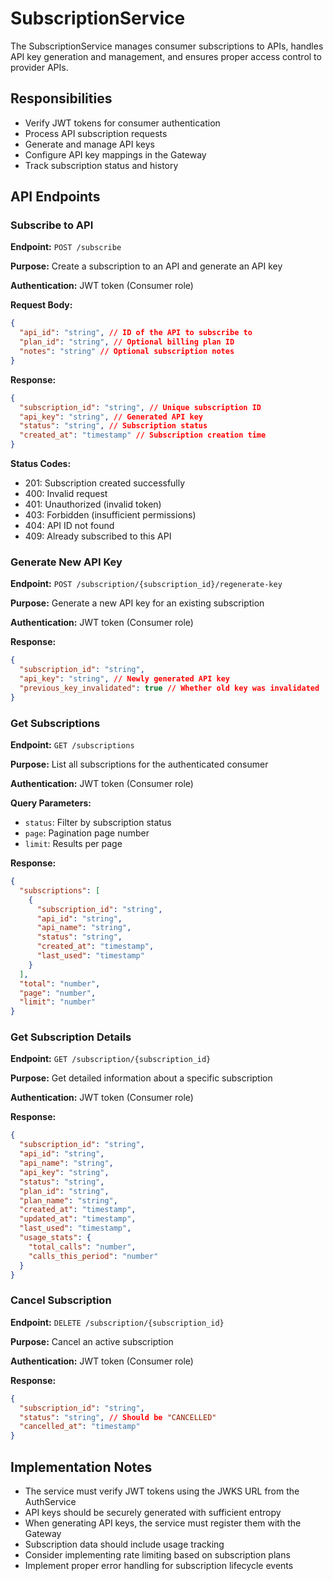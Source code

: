 # SubscriptionService

The SubscriptionService manages consumer subscriptions to APIs, handles API key generation and management, and ensures proper access control to provider APIs.

## Responsibilities

- Verify JWT tokens for consumer authentication
- Process API subscription requests
- Generate and manage API keys
- Configure API key mappings in the Gateway
- Track subscription status and history

## API Endpoints

### Subscribe to API

**Endpoint:** `POST /subscribe`

**Purpose:** Create a subscription to an API and generate an API key

**Authentication:** JWT token (Consumer role)

**Request Body:**

```json
{
  "api_id": "string", // ID of the API to subscribe to
  "plan_id": "string", // Optional billing plan ID
  "notes": "string" // Optional subscription notes
}
```

**Response:**

```json
{
  "subscription_id": "string", // Unique subscription ID
  "api_key": "string", // Generated API key
  "status": "string", // Subscription status
  "created_at": "timestamp" // Subscription creation time
}
```

**Status Codes:**

- 201: Subscription created successfully
- 400: Invalid request
- 401: Unauthorized (invalid token)
- 403: Forbidden (insufficient permissions)
- 404: API ID not found
- 409: Already subscribed to this API

### Generate New API Key

**Endpoint:** `POST /subscription/{subscription_id}/regenerate-key`

**Purpose:** Generate a new API key for an existing subscription

**Authentication:** JWT token (Consumer role)

**Response:**

```json
{
  "subscription_id": "string",
  "api_key": "string", // Newly generated API key
  "previous_key_invalidated": true // Whether old key was invalidated
}
```

### Get Subscriptions

**Endpoint:** `GET /subscriptions`

**Purpose:** List all subscriptions for the authenticated consumer

**Authentication:** JWT token (Consumer role)

**Query Parameters:**

- `status`: Filter by subscription status
- `page`: Pagination page number
- `limit`: Results per page

**Response:**

```json
{
  "subscriptions": [
    {
      "subscription_id": "string",
      "api_id": "string",
      "api_name": "string",
      "status": "string",
      "created_at": "timestamp",
      "last_used": "timestamp"
    }
  ],
  "total": "number",
  "page": "number",
  "limit": "number"
}
```

### Get Subscription Details

**Endpoint:** `GET /subscription/{subscription_id}`

**Purpose:** Get detailed information about a specific subscription

**Authentication:** JWT token (Consumer role)

**Response:**

```json
{
  "subscription_id": "string",
  "api_id": "string",
  "api_name": "string",
  "api_key": "string",
  "status": "string",
  "plan_id": "string",
  "plan_name": "string",
  "created_at": "timestamp",
  "updated_at": "timestamp",
  "last_used": "timestamp",
  "usage_stats": {
    "total_calls": "number",
    "calls_this_period": "number"
  }
}
```

### Cancel Subscription

**Endpoint:** `DELETE /subscription/{subscription_id}`

**Purpose:** Cancel an active subscription

**Authentication:** JWT token (Consumer role)

**Response:**

```json
{
  "subscription_id": "string",
  "status": "string", // Should be "CANCELLED"
  "cancelled_at": "timestamp"
}
```

## Implementation Notes

- The service must verify JWT tokens using the JWKS URL from the AuthService
- API keys should be securely generated with sufficient entropy
- When generating API keys, the service must register them with the Gateway
- Subscription data should include usage tracking
- Consider implementing rate limiting based on subscription plans
- Implement proper error handling for subscription lifecycle events
